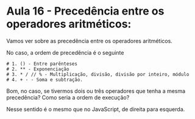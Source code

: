 # Aula 16 - Precedência entre os operadores aritméticos:
Vamos ver sobre as precedência entre os operadores aritméticos.

No caso, a ordem de precedência é o seguinte

    # 1. () - Entre parênteses
    # 2. ** - Exponenciação
    # 3. * / // % - Multiplicação, divisão, divisão por inteiro, módulo
    # 4. + - - Soma e subtração.

Bom, no caso, se tivermos dois ou três operadores que tenha a mesma precedência? Como seria a ordem de execução? 

Nesse sentido é o mesmo que no JavaScript, de direita para esquerda.
